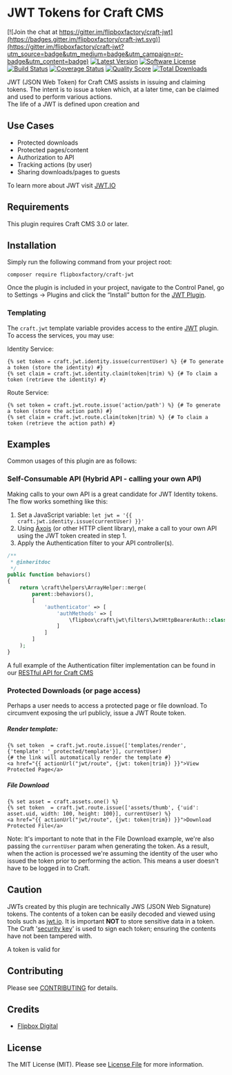 # JWT Tokens for Craft CMS
[![Join the chat at https://gitter.im/flipboxfactory/craft-jwt](https://badges.gitter.im/flipboxfactory/craft-jwt.svg)](https://gitter.im/flipboxfactory/craft-jwt?utm_source=badge&utm_medium=badge&utm_campaign=pr-badge&utm_content=badge)
[![Latest Version](https://img.shields.io/github/release/flipboxfactory/craft-jwt.svg?style=flat-square)](https://github.com/flipboxfactory/craft-jwt/releases)
[![Software License](https://img.shields.io/badge/license-MIT-brightgreen.svg?style=flat-square)](LICENSE.md)
[![Build Status](https://img.shields.io/travis/flipboxfactory/craft-jwt/master.svg?style=flat-square)](https://travis-ci.com/flipboxfactory/craft-jwt)
[![Coverage Status](https://img.shields.io/scrutinizer/coverage/g/flipboxfactory/craft-jwt.svg?style=flat-square)](https://scrutinizer-ci.com/g/flipboxfactory/craft-jwt/code-structure)
[![Quality Score](https://img.shields.io/scrutinizer/g/flipboxfactory/craft-jwt.svg?style=flat-square)](https://scrutinizer-ci.com/g/flipboxfactory/craft-jwt)
[![Total Downloads](https://img.shields.io/packagist/dt/flipboxfactory/craft-jwt.svg?style=flat-square)](https://packagist.org/packages/flipboxfactory/craft-jwt)

JWT (JSON Web Token) for Craft CMS assists in issuing and claiming tokens.  The intent is to issue a token which, at a later time, can be claimed and used to perform various actions.  
The life of a JWT is defined upon creation and 

## Use Cases
* Protected downloads
* Protected pages/content
* Authorization to API
* Tracking actions (by user)
* Sharing downloads/pages to guests

To learn more about JWT visit [JWT.IO](https://jwt.io/introduction/)

## Requirements
This plugin requires Craft CMS 3.0 or later.

## Installation

Simply run the following command from your project root:

```
composer require flipboxfactory/craft-jwt
```

Once the plugin is included in your project, navigate to the Control Panel, go to Settings → Plugins and click the “Install” button for the [JWT Plugin].

### Templating
The `craft.jwt` template variable provides access to the entire [JWT] plugin.  To access the services, you may use:

Identity Service:
```twig
{% set token = craft.jwt.identity.issue(currentUser) %} {# To generate a token (store the identity) #}
{% set claim = craft.jwt.identity.claim(token|trim) %} {# To claim a token (retrieve the identity) #}
```

Route Service:
```twig
{% set token = craft.jwt.route.issue('action/path') %} {# To generate a token (store the action path) #}
{% set claim = craft.jwt.route.claim(token|trim) %} {# To claim a token (retrieve the action path) #}
```

## Examples
Common usages of this plugin are as follows:

### Self-Consumable API (Hybrid API - calling your own API)
Making calls to your own API is a great candidate for JWT Identity tokens.  The flow works something like this:
1. Set a JavaScript variable: `let jwt = '{{ craft.jwt.identity.issue(currentUser) }}'`
2. Using [Axois](https://github.com/axios/axios) (or other HTTP client library), make a call to your own API using the JWT token created in step 1.
3. Apply the Authentication filter to your API controller(s).
```php
/**
 * @inheritdoc
 */
public function behaviors()
{
    return \craft\helpers\ArrayHelper::merge(
        parent::behaviors(),
        [
            'authenticator' => [
                'authMethods' => [
                    \flipbox\craft\jwt\filters\JwtHttpBearerAuth::class
                ]
            ]
        ]
    );
}
```
A full example of the Authentication filter implementation can be found in our [RESTful API for Craft CMS](https://github.com/flipboxfactory/craft-restful/blob/master/src/controllers/AbstractController.php)


### Protected Downloads (or page access)
Perhaps a user needs to access a protected page or file download.  To circumvent exposing the url publicly, issue a JWT Route token. 

##### Render template: 
```twig
{% set token  = craft.jwt.route.issue(['templates/render', {'template': '_protected/template'}], currentUser)
{# the link will automatically render the template #}
<a href="{{ actionUrl("jwt/route", {jwt: token|trim}) }}">View Protected Page</a>
```

##### File Download
```twig
{% set asset = craft.assets.one() %}
{% set token  = craft.jwt.route.issue(['assets/thumb', {'uid': asset.uid, width: 100, height: 100}], currentUser) %}
<a href="{{ actionUrl("jwt/route", {jwt: token|trim}) }}">Download Protected File</a>
```

Note: It's important to note that in the File Download example, we're also passing the `currentUser` param when generating
the token.  As a result, when the action is processed we're assuming the identity of the user who issued the token prior to performing the action.  This means a user
doesn't have to be logged in to Craft.


## Caution
JWTs created by this plugin are technically JWS (JSON Web Signature) tokens.  The contents of a token can be 
easily decoded and viewed using tools such as [jwt.io](https://jwt.io).  It is important **NOT** to store sensitive data
in a token.  The Craft '[security key](https://docs.craftcms.com/v3/installation.html#step-3-set-a-security-key)' is used to sign each token; ensuring the contents have not been
tampered with.

A token is valid for 

## Contributing
Please see [CONTRIBUTING](https://github.com/flipboxfactory/craft-jwt/blob/master/CONTRIBUTING.md) for details.

## Credits
- [Flipbox Digital](https://github.com/flipbox)

## License
The MIT License (MIT). Please see [License File](https://github.com/flipboxfactory/craft-jwt/blob/master/LICENSE) for more information.

[Plugin Store]: https://plugins.craftcms.com/jwt
[JWT for Craft CMS]: https://github.com/flipboxfactory/craft-jwt
[JWT]: https://github.com/flipboxfactory/craft-jwt
[JWT Plugin]: https://github.com/flipboxfactory/craft-jwt